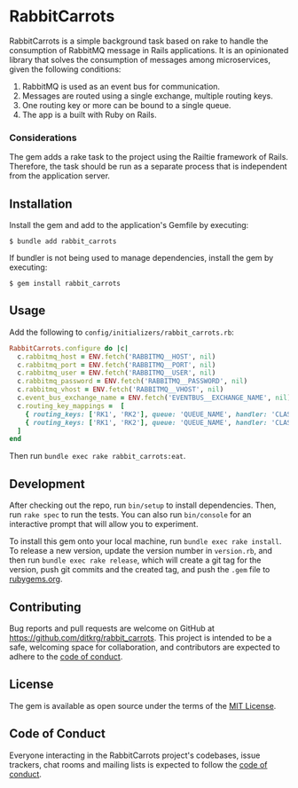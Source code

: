 # RabbitCarrots

RabbitCarrots is a simple background task based on rake to handle the consumption of RabbitMQ message in Rails applications. It is an opinionated library that solves the consumption of messages among  microservices, given the following conditions:

1. RabbitMQ is used as an event bus for communication.
2. Messages are routed using a single exchange, multiple routing keys.
3. One routing key or more can be bound to a single queue. 
4. The app is a built with Ruby on Rails.

### Considerations

The gem adds a rake task to the project using the Railtie framework of Rails. Therefore, the task should be run as a separate process that is independent from the application server.

## Installation

Install the gem and add to the application's Gemfile by executing:

    $ bundle add rabbit_carrots

If bundler is not being used to manage dependencies, install the gem by executing:

    $ gem install rabbit_carrots

## Usage

Add the following to ```config/initializers/rabbit_carrots.rb```:

```ruby
RabbitCarrots.configure do |c|
  c.rabbitmq_host = ENV.fetch('RABBITMQ__HOST', nil)
  c.rabbitmq_port = ENV.fetch('RABBITMQ__PORT', nil)
  c.rabbitmq_user = ENV.fetch('RABBITMQ__USER', nil)
  c.rabbitmq_password = ENV.fetch('RABBITMQ__PASSWORD', nil)
  c.rabbitmq_vhost = ENV.fetch('RABBITMQ__VHOST', nil)
  c.event_bus_exchange_name = ENV.fetch('EVENTBUS__EXCHANGE_NAME', nil)
  c.routing_key_mappings =  [
    { routing_keys: ['RK1', 'RK2'], queue: 'QUEUE_NAME', handler: 'CLASS HANDLER IN STRING' },
    { routing_keys: ['RK1', 'RK2'], queue: 'QUEUE_NAME', handler: 'CLASS HANDLER IN STRING' }
  ]
end

```



Then run ```bundle exec rake rabbit_carrots:eat```.

## Development

After checking out the repo, run `bin/setup` to install dependencies. Then, run `rake spec` to run the tests. You can also run `bin/console` for an interactive prompt that will allow you to experiment.

To install this gem onto your local machine, run `bundle exec rake install`. To release a new version, update the version number in `version.rb`, and then run `bundle exec rake release`, which will create a git tag for the version, push git commits and the created tag, and push the `.gem` file to [rubygems.org](https://rubygems.org).

## Contributing

Bug reports and pull requests are welcome on GitHub at https://github.com/ditkrg/rabbit_carrots. This project is intended to be a safe, welcoming space for collaboration, and contributors are expected to adhere to the [code of conduct](https://github.com/[USERNAME]/rabbit_carrots/blob/master/CODE_OF_CONDUCT.md).

## License

The gem is available as open source under the terms of the [MIT License](https://opensource.org/licenses/MIT).

## Code of Conduct

Everyone interacting in the RabbitCarrots project's codebases, issue trackers, chat rooms and mailing lists is expected to follow the [code of conduct](https://github.com/[USERNAME]/rabbit_carrots/blob/master/CODE_OF_CONDUCT.md).
